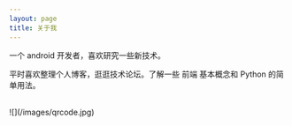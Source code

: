 ```yaml
---
layout: page
title: 关于我 
---
```


一个 android 开发者，喜欢研究一些新技术。
<p>
平时喜欢整理个人博客，逛逛技术论坛。了解一些 前端 基本概念和 Python 的简单用法。
<p>
<br/>
![](/images/qrcode.jpg)

<!-- {% include comments.html %} -->



